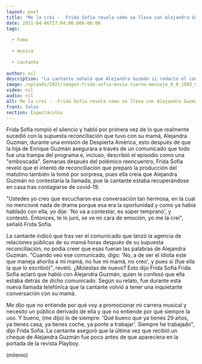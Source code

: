 ```yaml
---
layout: post
title: "Me la creí -  Frida Sofía revela cómo se lleva con Alejandra Guzmán tras 'reconciliación'"
date: 2021-04-06T17:04:00.000-06:00
tags:
  
  - Fama
  
  - musica
  
  - cantante
  
author: nil
description: "La cantante señaló que Alejandra Guzmán sí redactó el comunicado, en el que acusó a un programa de haberla emboscado en su intento por reconciliarla con Frida Sofía. "
image: /uploads/2021/images-frida-sofia-envia-tierno-mensaje_0_0_1603_997.jpg
video: nil
audio: nil
alt: Me la creí -  Frida Sofía revela cómo se lleva con Alejandra Guzmán tras 'reconciliación'
front: false
section: Espectáculos
---
```


Frida Sofía rompió el silencio y habló por primera vez de lo que realmente sucedió con la supuesta reconciliación que tuvo con su mamá, Alejandra Guzmán, durante una emisión de Despierta América, esto después de que la hija de Enrique Guzmán asegurara a través de un comunicado que todo fue una trampa del programa e, incluso, describió el episodio como una "emboscada".  Semanas después del polémico reencuentro, Frida Sofía reveló que el intentó de reconciliación que preparó la producción del matutino también la tomó por sorpresa, pues ella creía que Alejandra Guzmán no contestaría la llamada, pue la cantante estaba recuperándose en casa tras contagiarse de covid-19. 

"Ustedes yo creo que escucharon esa conversación tan hermosa, en la cual no mencioné nada de drama porque esa era la oportunidad y como ya había hablado con ella, yo dije: 'No va a contestar, es súper temprano', y contestó. Entonces, te lo juró, se ve mi cara de emoción, yo me la creí", señaló Frida Sofía.  

La cantante indicó que tras ver el comunicado que lanzó la agencia de relaciones públicas de su mamá horas después de su supuesta reconciliación, no podía creer que esas fueran las palabras de Alejandra Guzmán. "Cuando veo ese comunicado, digo: 'No, a de ser el idiota este que maneja ahorita a mi mamá, no fue mi mamá, no creo', y pues sí (fue ella la que lo escribió)", reveló.  ¿Molestas de nuevo? Esto dijo Frida Sofía  Frida Sofía aclaró que habló con Alejandra Guzmán, quien le confesó que ella estaba detrás de dicho comunicado. Según su relato, fue durante esta nueva llamada telefónica que la cantante volvió a tener una inquietante conversación con su mamá.  

Me dijo que no entiende por qué voy a promocionar mi carrera musical y necesito un público derivado de ella y que no entiende por qué siempre la uso. Y bueno, (me dijo) lo de siempre: 'Qué bueno que ya tienes 29 años, ya tienes casa, ya tienes coche, ya ponte a trabajar'. Siempre he trabajado", dijo Frida Sofía.  La cantante aseguró que la última vez que recibió un cheque de Alejandra Guzmán fue poco antes de que apareciera en la portada de la revista Playboy.  

(milenio)